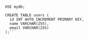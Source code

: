 ```CREATE DATABASE mydb;

USE mydb;

CREATE TABLE users (
  id INT AUTO_INCREMENT PRIMARY KEY,
  name VARCHAR(255),
  email VARCHAR(255)
);```
